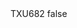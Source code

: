 <?xml version="1.0" encoding="UTF-8"?>
<CustomMetadata xmlns="http://soap.sforce.com/2006/04/metadata">
    <label>TXU682</label>
    <protected>false</protected>
</CustomMetadata>
